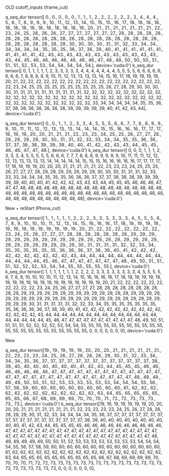 OLD cutoff_inputs (frame_cut)

q_seq_dur tensor([ 0.,  0.,  0.,  0.,  0.,  1.,  1.,  1.,  2.,  2.,  2.,  2.,  2.,  2.,
         3.,  4.,  4.,  4.,  5.,  6.,  7.,  8.,  9.,  9.,  9., 10., 11., 12.,
        13., 14., 15., 15., 15., 16., 17., 18., 18., 18., 18., 18., 18., 18.,
        18., 18., 18., 18., 18., 18., 19., 20., 21., 21., 21., 21., 21., 21.,
        21., 22., 23., 24., 25., 26., 26., 26., 27., 27., 27., 27., 27., 27.,
        27., 28., 28., 28., 28., 28., 28., 28., 28., 28., 28., 28., 28., 28.,
        28., 28., 28., 28., 28., 28., 28., 28., 28., 28., 28., 28., 28., 28.,
        28., 29., 30., 30., 30., 30., 31., 31., 32., 33., 34., 34., 34., 34.,
        34., 34., 35., 35., 35., 36., 37., 38., 39., 40., 41., 41., 41., 41.,
        41., 41., 41., 41., 41., 41., 42., 43., 43., 43., 43., 43., 43., 43.,
        43., 43., 43., 43., 43., 43., 44., 45., 46., 46., 46., 46., 46., 46.,
        46., 47., 48., 49., 50., 50., 50., 51., 51., 51., 52., 53., 53., 54.,
        54., 54., 54., 54.], device='cuda:0')
k_seq_dur tensor([ 0,  1,  1,  1,  1,  1,  2,  3,  3,  3,  3,  3,  4,  4,  4,  4,  4,  4,
         4,  5,  5,  5,  5,  6,  6,  6,  6,  6,  6,  6,  6,  7,  8,  8,  8,  8,
         9, 10, 11, 12, 13, 13, 13, 13, 14, 15, 16, 17, 18, 19, 19, 19, 19, 20,
        21, 22, 22, 22, 22, 22, 22, 22, 22, 22, 22, 22, 22, 22, 22, 22, 22, 22,
        22, 22, 23, 24, 25, 25, 25, 25, 25, 25, 25, 25, 25, 25, 26, 27, 28, 29,
        30, 30, 30, 30, 31, 31, 31, 31, 31, 31, 31, 31, 31, 31, 32, 32, 32, 32,
        32, 32, 32, 32, 32, 32, 32, 32, 32, 32, 32, 32, 32, 32, 32, 32, 32, 32,
        32, 32, 32, 32, 32, 32, 32, 32, 32, 32, 32, 32, 32, 32, 32, 32, 32, 32,
        32, 33, 34, 34, 34, 34, 34, 35, 35, 36, 37, 38, 38, 38, 38, 38, 38, 38,
        38, 39, 39, 39, 39, 40, 41, 42, 43, 44], device='cuda:0')


q_seq_dur tensor([ 0.,  0.,  1.,  1.,  2.,  3.,  3.,  4.,  5.,  5.,  5.,  6.,  6.,  7.,
         7.,  8.,  8.,  9.,  9.,  9., 10., 11., 11., 12., 12., 13., 13., 13.,
        14., 14., 14., 15., 15., 16., 16., 16., 17., 17., 17., 18., 19., 19.,
        20., 20., 21., 21., 21., 22., 23., 23., 24., 25., 25., 26., 27., 27.,
        28., 29., 29., 29., 29., 30., 30., 31., 31., 32., 33., 33., 34., 34.,
        35., 35., 36., 36., 37., 37., 38., 38., 39., 39., 39., 40., 40., 41.,
        42., 42., 43., 43., 44., 45., 45., 46., 46., 47., 47., 48.],
       device='cuda:0')
k_seq_dur tensor([ 0,  0,  0,  1,  1,  1,  2,  3,  3,  3,  4,  5,  5,  5,  5,  5,  6,  6,
         6,  7,  7,  7,  8,  8,  8,  9,  9,  9,  9,  9, 10, 11, 11, 11, 12, 12,
        12, 13, 13, 13, 13, 13, 14, 14, 14, 14, 14, 15, 15, 15, 16, 16, 16, 16,
        16, 17, 17, 17, 17, 17, 18, 19, 19, 19, 20, 20, 20, 21, 21, 21, 21, 21,
        22, 23, 23, 23, 24, 25, 25, 25, 26, 27, 27, 27, 28, 29, 29, 29, 29, 29,
        29, 29, 30, 30, 30, 31, 31, 31, 32, 33, 33, 33, 34, 34, 34, 35, 35, 35,
        36, 36, 36, 37, 37, 37, 38, 38, 38, 39, 39, 39, 39, 39, 40, 40, 40, 41,
        42, 42, 42, 43, 43, 43, 44, 45, 45, 45, 46, 46, 46, 47, 47, 47, 48, 48,
        48, 48, 48, 48, 48, 48, 48, 48, 48, 48, 48, 48, 48, 48, 48, 48, 48, 48,
        48, 48, 48, 48, 48, 48, 48, 48, 48, 48, 48, 48, 48, 48, 48, 48, 48, 48,
        48, 48, 48, 48, 48, 48, 48, 48, 48, 48], device='cuda:0')


New + reStart (Phone_cut)


q_seq_dur tensor([ 1.,  1.,  1.,  1.,  1.,  2.,  2.,  2.,  3.,  3.,  3.,  3.,  3.,  3.,
         4.,  5.,  5.,  5.,  6.,  7.,  8.,  9., 10., 10., 10., 11., 12., 13.,
        14., 15., 16., 16., 16., 17., 18., 19., 19., 19., 19., 19., 19., 19.,
        19., 19., 19., 19., 19., 19., 20., 21., 22., 22., 22., 22., 22., 22.,
        22., 23., 24., 25., 26., 27., 27., 27., 28., 28., 28., 28., 28., 28.,
        28., 29., 29., 29., 29., 29., 29., 29., 29., 29., 29., 29., 29., 29.,
        29., 29., 29., 29., 29., 29., 29., 29., 29., 29., 29., 29., 29., 29.,
        29., 30., 31., 31., 31., 31., 32., 32., 33., 34., 35., 35., 35., 35.,
        35., 35., 36., 36., 36., 37., 38., 39., 40., 41., 42., 42., 42., 42.,
        42., 42., 42., 42., 42., 42., 43., 44., 44., 44., 44., 44., 44., 44.,
        44., 44., 44., 44., 44., 44., 45., 46., 47., 47., 47., 47., 47., 47.,
        47., 48., 49., 50., 51., 51., 51., 52., 52., 52., 53., 54., 54., 55.,
        55., 55., 55., 55.], device='cuda:0')
k_seq_dur tensor([ 1,  1,  1,  1,  1,  1,  1,  2,  2,  2,  2,  3,  3,  3,  3,  3,  3,  3,
         3,  4,  5,  5,  5,  5,  6,  7,  8,  9, 10, 10, 10, 10, 11, 12, 13, 14,
        15, 16, 16, 16, 16, 17, 18, 19, 19, 19, 19, 19, 19, 19, 19, 19, 19, 19,
        19, 19, 19, 19, 19, 19, 19, 19, 20, 21, 22, 22, 22, 22, 22, 22, 22, 22,
        22, 22, 23, 24, 25, 26, 27, 27, 27, 27, 28, 28, 28, 28, 28, 28, 28, 28,
        28, 28, 29, 29, 29, 29, 29, 29, 29, 29, 29, 29, 29, 29, 29, 29, 29, 29,
        29, 29, 29, 29, 29, 29, 29, 29, 29, 29, 29, 29, 29, 29, 29, 29, 29, 29,
        29, 29, 29, 29, 29, 29, 29, 30, 31, 31, 31, 31, 31, 32, 32, 33, 34, 35,
        35, 35, 35, 35, 35, 35, 35, 36, 36, 36, 36, 37, 38, 39, 40, 41, 42, 42,
        42, 42, 42, 42, 42, 42, 42, 42, 42, 42, 42, 42, 43, 44, 44, 44, 44, 44,
        44, 44, 44, 44, 44, 44, 44, 44, 44, 44, 44, 44, 44, 44, 45, 46, 47, 47,
        47, 47, 47, 47, 47, 47, 47, 47, 48, 49, 50, 51, 51, 51, 51, 52, 52, 52,
        52, 53, 54, 54, 55, 55, 55, 55, 55, 55, 55, 55, 55, 55, 55, 55, 55, 55,
        55, 55, 55, 55, 55, 55, 55, 55,  0,  0,  0,  0,  0,  0,  0],
       device='cuda:0')


New

q_seq_dur tensor([19., 19., 19., 19., 19., 20., 20., 20., 21., 21., 21., 21., 21., 21.,
        22., 23., 23., 23., 24., 25., 26., 27., 28., 28., 28., 29., 30., 31.,
        32., 33., 34., 34., 34., 35., 36., 37., 37., 37., 37., 37., 37., 37.,
        37., 37., 37., 37., 37., 37., 38., 39., 40., 40., 40., 40., 40., 40.,
        40., 41., 42., 43., 44., 45., 45., 45., 46., 46., 46., 46., 46., 46.,
        46., 47., 47., 47., 47., 47., 47., 47., 47., 47., 47., 47., 47., 47.,
        47., 47., 47., 47., 47., 47., 47., 47., 47., 47., 47., 47., 47., 47.,
        47., 48., 49., 49., 49., 49., 50., 50., 51., 52., 53., 53., 53., 53.,
        53., 53., 54., 54., 54., 55., 56., 57., 58., 59., 60., 60., 60., 60.,
        60., 60., 60., 60., 60., 60., 61., 62., 62., 62., 62., 62., 62., 62.,
        62., 62., 62., 62., 62., 62., 63., 64., 65., 65., 65., 65., 65., 65.,
        65., 66., 67., 68., 69., 69., 69., 70., 70., 70., 71., 72., 72., 73.,
        73., 73., 73., 73.], device='cuda:0')
k_seq_dur tensor([19, 19, 19, 19, 19, 19, 19, 20, 20, 20, 20, 21, 21, 21, 21, 21, 21, 21,
        21, 22, 23, 23, 23, 23, 24, 25, 26, 27, 28, 28, 28, 28, 29, 30, 31, 32,
        33, 34, 34, 34, 34, 35, 36, 37, 37, 37, 37, 37, 37, 37, 37, 37, 37, 37,
        37, 37, 37, 37, 37, 37, 37, 37, 38, 39, 40, 40, 40, 40, 40, 40, 40, 40,
        40, 40, 41, 42, 43, 44, 45, 45, 45, 45, 46, 46, 46, 46, 46, 46, 46, 46,
        46, 46, 47, 47, 47, 47, 47, 47, 47, 47, 47, 47, 47, 47, 47, 47, 47, 47,
        47, 47, 47, 47, 47, 47, 47, 47, 47, 47, 47, 47, 47, 47, 47, 47, 47, 47,
        47, 47, 47, 47, 47, 47, 47, 48, 49, 49, 49, 49, 49, 50, 50, 51, 52, 53,
        53, 53, 53, 53, 53, 53, 53, 54, 54, 54, 54, 55, 56, 57, 58, 59, 60, 60,
        60, 60, 60, 60, 60, 60, 60, 60, 60, 60, 60, 60, 61, 62, 62, 62, 62, 62,
        62, 62, 62, 62, 62, 62, 62, 62, 62, 62, 62, 62, 62, 62, 63, 64, 65, 65,
        65, 65, 65, 65, 65, 65, 65, 65, 66, 67, 68, 69, 69, 69, 69, 70, 70, 70,
        70, 71, 72, 72, 73, 73, 73, 73, 73, 73, 73, 73, 73, 73, 73, 73, 73, 73,
        73, 73, 73, 73, 73, 73, 73, 73,  0,  0,  0,  0,  0,  0,  0],























